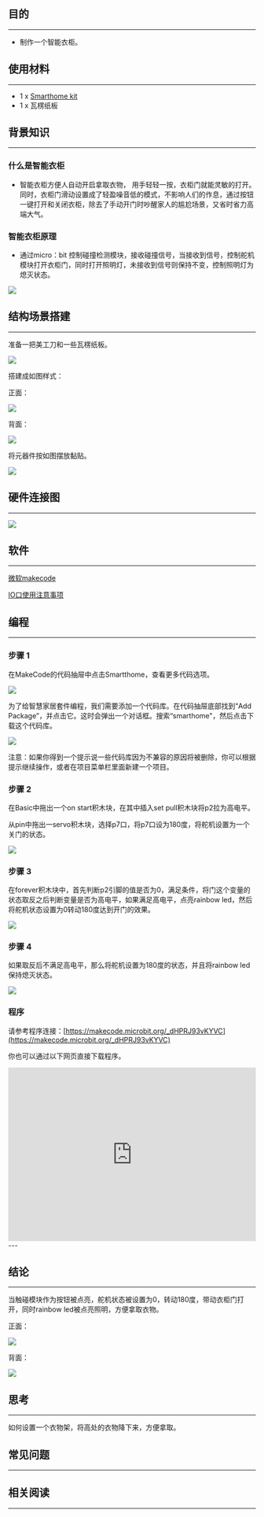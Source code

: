 
## 目的
---

- 制作一个智能衣柜。

## 使用材料
---

- 1 x [Smarthome kit](https://www.elecfreaks.com/estore)
- 1 x 瓦楞纸板

## 背景知识
---
### 什么是智能衣柜
- 智能衣柜方便人自动开启拿取衣物，
用手轻轻一按，衣柜门就能灵敏的打开。同时，衣柜门滑动设置成了轻盈噪音低的模式，不影响人们的作息，通过按钮一键打开和关闭衣柜，除去了手动开门时吵醒家人的尴尬场景，又省时省力高端大气。
### 智能衣柜原理
- 通过micro：bit 控制碰撞检测模块，接收碰撞信号，当接收到信号，控制舵机模块打开衣柜门，同时打开照明灯，未接收到信号则保持不变，控制照明灯为熄灭状态。

![](https://i.imgur.com/ttxyao2.png)

## 结构场景搭建
---
准备一把美工刀和一些瓦楞纸板。

![](https://i.imgur.com/PuJE7uj.jpg)

搭建成如图样式：

正面：

![](https://i.imgur.com/lNqGReU.jpg)

背面：

![](https://i.imgur.com/mDXBxp3.jpg)

将元器件按如图摆放黏贴。

![](https://i.imgur.com/miuzisu.jpg)


## 硬件连接图
---

![](https://i.imgur.com/1ySeMXV.png)





## 软件
---
[微软makecode](https://makecode.microbit.org/#)

[IO口使用注意事项](https://www.elecfreaks.com/learn-cn/Edge_Connector_Data_Sheet/)



## 编程
---
### 步骤 1
在MakeCode的代码抽屉中点击Smartthome，查看更多代码选项。

![](https://i.imgur.com/2qCyzQ7.png)

为了给智慧家居套件编程，我们需要添加一个代码库。在代码抽屉底部找到“Add Package”，并点击它。这时会弹出一个对话框。搜索“smarthome"，然后点击下载这个代码库。

![](https://i.imgur.com/QR2s7LD.png)

注意：如果你得到一个提示说一些代码库因为不兼容的原因将被删除，你可以根据提示继续操作，或者在项目菜单栏里面新建一个项目。


### 步骤 2

在Basic中拖出一个on start积木块，在其中插入set pull积木块将p2拉为高电平。

从pin中拖出一servo积木块，选择p7口，将p7口设为180度，将舵机设置为一个关门的状态。

![](https://i.imgur.com/rNh3b8D.png)

### 步骤 3

在forever积木块中，首先判断p2引脚的值是否为0，满足条件，将门这个变量的状态取反之后判断变量是否为高电平，如果满足高电平，点亮rainbow led，然后将舵机状态设置为0转动180度达到开门的效果。


![](https://i.imgur.com/N1sMg3r.png)

### 步骤 4

如果取反后不满足高电平，那么将舵机设置为180度的状态，并且将rainbow led保持熄灭状态。

![](https://i.imgur.com/twe7XV2.png)


### 程序

请参考程序连接：[https://makecode.microbit.org/_dHPRJ93vKYVC](https://makecode.microbit.org/_dHPRJ93vKYVC)

你也可以通过以下网页直接下载程序。

<div style="position:relative;height:0;padding-bottom:70%;overflow:hidden;"><iframe style="position:absolute;top:0;left:0;width:100%;height:100%;" src="https://makecode.microbit.org/#pub:_dHPRJ93vKYVC" frameborder="0" sandbox="allow-popups allow-forms allow-scripts allow-same-origin"></iframe></div>  
---

## 结论
---
当触碰模块作为按钮被点亮，舵机状态被设置为0，转动180度，带动衣柜门打开，同时rainbow led被点亮照明，方便拿取衣物。

正面：

![](https://i.imgur.com/XyAjCbV.jpg)

背面：

![](https://i.imgur.com/mEbCjUQ.jpg)

## 思考
---
如何设置一个衣物架，将高处的衣物降下来，方便拿取。

## 常见问题
---


## 相关阅读  
---

